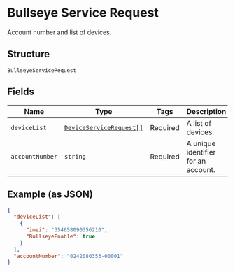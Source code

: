 
# Bullseye Service Request

Account number and list of devices.

## Structure

`BullseyeServiceRequest`

## Fields

| Name | Type | Tags | Description | Getter | Setter |
|  --- | --- | --- | --- | --- | --- |
| `deviceList` | [`DeviceServiceRequest[]`](../../doc/models/device-service-request.md) | Required | A list of devices. | getDeviceList(): array | setDeviceList(array deviceList): void |
| `accountNumber` | `string` | Required | A unique identifier for an account. | getAccountNumber(): string | setAccountNumber(string accountNumber): void |

## Example (as JSON)

```json
{
  "deviceList": [
    {
      "imei": "354658090356210",
      "BullseyeEnable": true
    }
  ],
  "accountNumber": "0242080353-00001"
}
```

